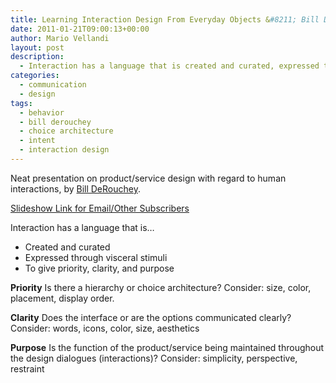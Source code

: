 ```yaml
---
title: Learning Interaction Design From Everyday Objects &#8211; Bill DeRouchey
date: 2011-01-21T09:00:13+00:00
author: Mario Vellandi
layout: post
description:
  - Interaction has a language that is created and curated, expressed through visceral stimuli, and gives priority, clarity, and purpose. By Bill DeRouchey
categories:
  - communication
  - design
tags:
  - behavior
  - bill derouchey
  - choice architecture
  - intent
  - interaction design
---
```

Neat presentation on product/service design with regard to human interactions, by [Bill DeRouchey](http://www.pushclicktouch.com/).

[Slideshow Link for Email/Other Subscribers](http://www.slideshare.net/billder/learning-ixd-from-everyday-objects)

Interaction has a language that is&#8230;

  * Created and curated
  * Expressed through visceral stimuli
  * To give priority, clarity, and purpose

__Priority__
Is there a hierarchy or choice architecture? Consider: size, color, placement, display order.

__Clarity__
Does the interface or are the options communicated clearly? Consider: words, icons, color, size, aesthetics

__Purpose__
Is the function of the product/service being maintained throughout the design dialogues (interactions)? Consider: simplicity, perspective, restraint
